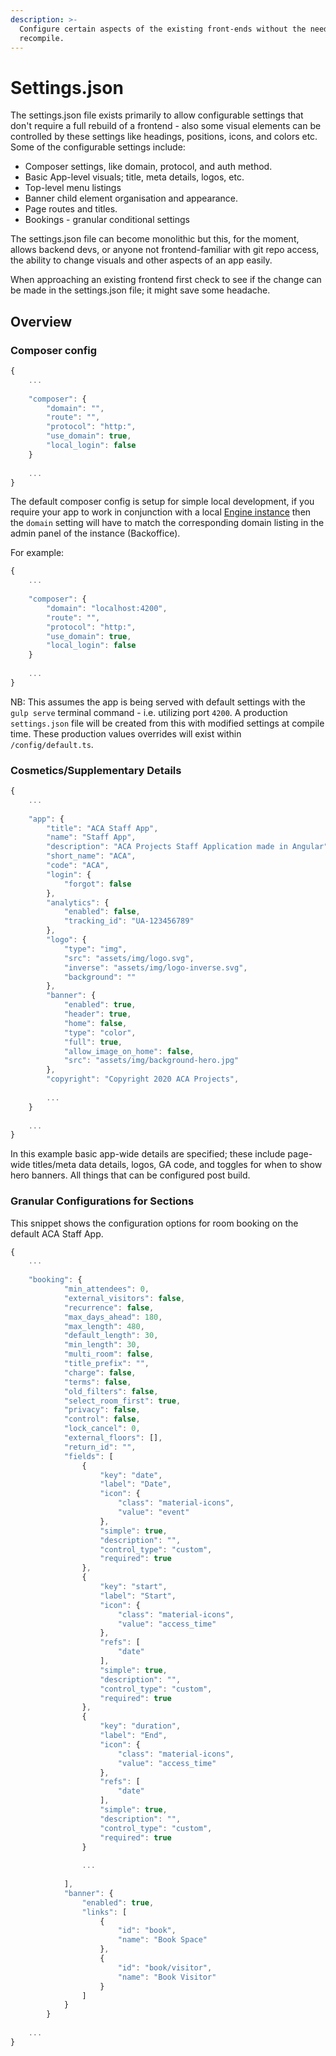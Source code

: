 ```yaml
---
description: >-
  Configure certain aspects of the existing front-ends without the need for a
  recompile.
---
```


# Settings.json

The settings.json file exists primarily to allow configurable settings that don't require a full rebuild of a frontend - also some visual elements can be controlled by these settings like headings, positions, icons, and colors etc. Some of the configurable settings include:

* Composer settings, like domain, protocol, and auth method.
* Basic App-level visuals; title, meta details, logos, etc.
* Top-level menu listings
* Banner child element organisation and appearance.
* Page routes and titles.
* Bookings - granular conditional settings

The settings.json file can become monolithic but this, for the moment, allows backend devs, or anyone not frontend-familiar with git repo access, the ability to change visuals and other aspects of an app easily.

When approaching an existing frontend first check to see if the change can be made in the settings.json file; it might save some headache.

## Overview

### Composer config

```javascript
{
    ...
    
    "composer": {
        "domain": "",
        "route": "",
        "protocol": "http:",
        "use_domain": true,
        "local_login": false
    }
    
    ...
}
```

The default composer config is setup for simple local development, if you require your app to work in conjunction with a local [Engine instance](../getting-started.md) then the `domain` setting will have to match the corresponding domain listing in the admin panel of the instance \(Backoffice\).

For example:

```javascript
{
    ...
    
    "composer": {
        "domain": "localhost:4200",
        "route": "",
        "protocol": "http:",
        "use_domain": true,
        "local_login": false
    }
    
    ...
}

```

NB: This assumes the app is being served with default settings with the `gulp serve` terminal command - i.e. utilizing port `4200`. A production `settings.json` file will be created from this with modified settings at compile time. These production values overrides will exist within `/config/default.ts`.

### Cosmetics/Supplementary Details

```javascript
{
    ...
    
    "app": {
        "title": "ACA Staff App",
        "name": "Staff App",
        "description": "ACA Projects Staff Application made in Angular",
        "short_name": "ACA",
        "code": "ACA",
        "login": {
            "forgot": false
        },
        "analytics": {
            "enabled": false,
            "tracking_id": "UA-123456789"
        },
        "logo": {
            "type": "img",
            "src": "assets/img/logo.svg",
            "inverse": "assets/img/logo-inverse.svg",
            "background": ""
        },
        "banner": {
            "enabled": true,
            "header": true,
            "home": false,
            "type": "color",
            "full": true,
            "allow_image_on_home": false,
            "src": "assets/img/background-hero.jpg"
        },
        "copyright": "Copyright 2020 ACA Projects",
        
        ...
    }
    
    ...
}
```

In this example basic app-wide details are specified; these include page-wide titles/meta data details, logos, GA code, and toggles for when to show hero banners. All things that can be configured post build.

### Granular Configurations for Sections

This snippet shows the configuration options for room booking on the default ACA Staff App.

```javascript
{
    ...
    
    "booking": {
            "min_attendees": 0,
            "external_visitors": false,
            "recurrence": false,
            "max_days_ahead": 180,
            "max_length": 480,
            "default_length": 30,
            "min_length": 30,
            "multi_room": false,
            "title_prefix": "",
            "charge": false,
            "terms": false,
            "old_filters": false,
            "select_room_first": true,
            "privacy": false,
            "control": false,
            "lock_cancel": 0,
            "external_floors": [],
            "return_id": "",
            "fields": [
                {
                    "key": "date",
                    "label": "Date",
                    "icon": {
                        "class": "material-icons",
                        "value": "event"
                    },
                    "simple": true,
                    "description": "",
                    "control_type": "custom",
                    "required": true
                },
                {
                    "key": "start",
                    "label": "Start",
                    "icon": {
                        "class": "material-icons",
                        "value": "access_time"
                    },
                    "refs": [
                        "date"
                    ],
                    "simple": true,
                    "description": "",
                    "control_type": "custom",
                    "required": true
                },
                {
                    "key": "duration",
                    "label": "End",
                    "icon": {
                        "class": "material-icons",
                        "value": "access_time"
                    },
                    "refs": [
                        "date"
                    ],
                    "simple": true,
                    "description": "",
                    "control_type": "custom",
                    "required": true
                }
                
                ...
                
            ],
            "banner": {
                "enabled": true,
                "links": [
                    {
                        "id": "book",
                        "name": "Book Space"
                    },
                    {
                        "id": "book/visitor",
                        "name": "Book Visitor"
                    }
                ]
            }
        }
        
    ...
}
```




